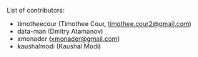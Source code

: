 List of contributors:

* timotheecour (Timothee Cour, timothee.cour2@gmail.com)
* data-man (Dmitry Atamanov)
* xmonader (xmonader@gmail.com)
* kaushalmodi (Kaushal Modi)
